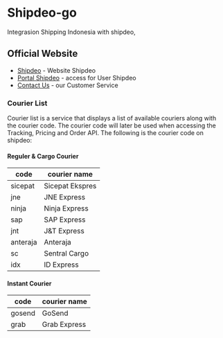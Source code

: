 # Shipdeo-go
Integrasion Shipping Indonesia with shipdeo, 

## Official Website

* [Shipdeo](http://www.shipdeo.com?referral=s-node.js) - Website Shipdeo
* [Portal Shipdeo](https://portal.shipdeo.com/register?referral=s-node.js) - access for User Shipdeo
* [Contact Us](https://api.whatsapp.com/send/?phone=6287897759000&text&type=phone_number&app_absent=0) - our Customer Service

### Courier List
Courier list is a service that displays a list of available couriers along with the courier code. The courier code will later be used when accessing the Tracking, Pricing and Order API. The following is the courier code on shipdeo:

#### Reguler & Cargo Courier

| code      | courier name   |
| --------- | -------------- |
| sicepat   | Sicepat Ekspres|
| jne       | JNE Express    |
| ninja     | Ninja Express  |
| sap       | SAP Express    |
| jnt       | J&T Express    |
| anteraja  | Anteraja       |
| sc        | Sentral Cargo  |
| idx       | ID Express     |

#### Instant Courier

| code      | courier name   |
| --------- | -------------- |
| gosend    | GoSend         |
| grab      | Grab Express   |
